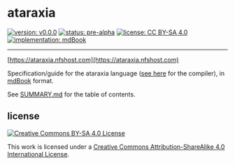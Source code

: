 # ataraxia

[![version: v0.0.0](https://img.shields.io/badge/version-v0.0.0-37a988.svg "version: v0.0.0")](https://ataraxia.nfshost.com)
[![status: pre-alpha](https://img.shields.io/badge/status-pre--alpha-444444.svg "status: pre-alpha")](https://ataraxia.nfshost.com)
[![license: CC BY-SA 4.0](https://img.shields.io/badge/license-CC_BY--SA_4.0-3f779d.svg "license: CC BY-SA 4.0")](http://creativecommons.org/licenses/by-sa/4.0/)
[![implementation: mdBook](https://img.shields.io/badge/implementation-mdBook-b7410e.svg "implementation: mdBook")](https://github.com/rust-lang-nursery/mdBook)

---

[https://ataraxia.nfshost.com](https://ataraxia.nfshost.com)

Specification/guide for the ataraxia language
([see here](https://gitlab.com/AugmentedFourth/ataraxiac) for the compiler),
in [mdBook](https://github.com/rust-lang-nursery/mdBook) format.

See [SUMMARY.md](./src/SUMMARY.md) for the table of contents.

## license

[![Creative Commons BY-SA 4.0 License](https://i.creativecommons.org/l/by-sa/4.0/88x31.png "Creative Commons BY-SA 4.0 License")](http://creativecommons.org/licenses/by-sa/4.0/)

This work is licensed under a
[Creative Commons Attribution-ShareAlike 4.0 International License](http://creativecommons.org/licenses/by-sa/4.0/).
